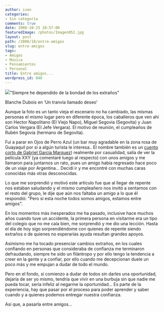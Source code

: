 ```yaml
---
author: ivan
categories:
- Sin categoría
comments: true
date: 2008-10-25 10:57:00
featuredImage: /photos/Imagen052.jpg
layout: post
path: /2008/10/entre-amigos
slug: entre-amigos
tags:
- Amigos
- Música
- Pensamientos
- Personal
title: Entre amigos...
wordpress_id: 840
---
```


[![](/photos/Imagen052.jpg)](https://2.bp.blogspot.com/_T2UWuNJg3dQ/SQK1xZSIs8I/AAAAAAAAA_Q/_34mVLM9oAY/s1600-h/Imagen052.jpg)"Siempre he dependido de la bondad de los extraños"

Blanche Dubois en ‘Un tranvía llamado deseo’

Aunque la foto es un tanto vieja el escenario no ha cambiado, las mismas personas el mismo lugar pero en diferente época, los caballeros que ven ahí son Hector Napolitano (El Viejo Napo), Miguel Segovia (Segovita) y Juan Carlos Vergara (El Jefe Vergara). El motivo de reunión, el cumpleaños de Rubén Segovia (hermano de Segovita).

Fui a parar en Ojos de Perro Azul (un bar muy agradable en la zona rosa de Guayaquil por si a algún turista le interesa.. El nombre también es un [cuento corto de Gabriel García Marquez](https://www.literatura.us/garciamarquez/perroazul.html)) realmente por casualidad, salía de ver la película XXY (ya comentaré luego al respecto) con unos amigos y me llamaron para juntarnos un rato, pues un amigo había regresado hace poco de un viaje por Argentina... Decidí ir y me encontré con muchas caras conocidas más otras desconocidas.

Lo que me sorprendió y motivó este artículo fue que al llegar de repente nos estaban saludando y el mismo cumpleañero nos invitó a sentarnos con el resto del grupo, le dije que aún nos faltaba un amigo a lo que él respondió: "Pero si esta noche todos somos amigos, estamos entre amigos".

En los momentos más inesperados me ha pasado, inclusive hace muchos años cuando tuve un accidente, la primera persona en visitarme era un tipo del colegio que no me caía bien, me sorprendió y me dio una lección. Hasta el día de hoy sigo sorprendiéndome con quienes de repente siendo extraños o de quienes no esperarías ayuda resultan grandes apoyos.

Asímismo me ha tocado presenciar cambios extraños, en los cuales confiando en personas que consideraba de confianza me terminaron defraudando, siempre he sido un filántropo y por ello tengo la tendencia a creer en la gente y a confiar, por ello cuando me decepcionan duele un poco más y me empujan a dudar de todo el mundo.

Pero en el fondo, si comienzo a dudar de todos sin darles una oportunidad, dejaría de ser yo mismo, tendría que vivir en una burbuja sin que nadie me pueda tocar, sería infeliz al negarme la oportunidad... Es parte de la experiencia, hay que pasar por el proceso para poder aprender y saber cuando y a quienes podemos entregar nuestra confianza.

Así que, a pasarla entre amigos...